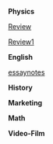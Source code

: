 
**Physics**

<a href="Physics/Review.html">Review</a>

<a href="Physics/Review1.html">Review1</a>


**English**

<a href="English/Essay/RA/essaynotes.html">essaynotes</a>


**History**

<a href=""></a>


**Marketing**

<a href=""></a>


**Math**

<a href=""></a>


**Video-Film**

<a href=""></a>


